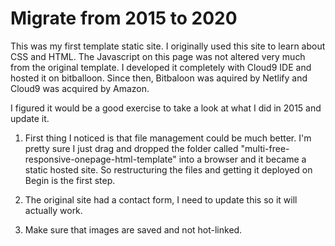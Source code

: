 # Migrate from 2015 to 2020

This was my first template static site. I originally used this site to learn about CSS and HTML. The Javascript on this page was not altered very much from the original template. I developed it completely with Cloud9 IDE and hosted it on bitballoon. Since then, Bitbaloon was aquired by Netlify and Cloud9 was acquired by Amazon. 

I figured it would be a good exercise to take a look at what I did in 2015 and update it. 

1. First thing I noticed is that file management could be much better. I'm pretty sure I just drag and dropped the folder called "multi-free-responsive-onepage-html-template" into a browser and it became a static hosted site. So restructuring the files and getting it deployed on Begin is the first step. 

2. The original site had a contact form, I need to update this so it will actually work. 

3. Make sure that images are saved and not hot-linked.
